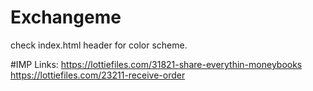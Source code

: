 # Exchangeme
check index.html header for color scheme.

#IMP Links: 
https://lottiefiles.com/31821-share-everythin-moneybooks
https://lottiefiles.com/23211-receive-order